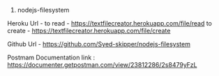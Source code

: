 1. nodejs-filesystem

Heroku Url - to read - https://textfilecreator.herokuapp.com/file/read
             to create - https://textfilecreator.herokuapp.com/file/create
             
Github Url - https://github.com/Syed-skipper/nodejs-filesystem

Postmam Documentation link : https://documenter.getpostman.com/view/23812286/2s8479yFzL 
